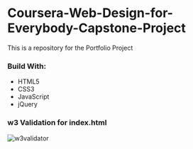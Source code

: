 # Coursera-Web-Design-for-Everybody-Capstone-Project
This is a repository for the Portfolio Project

### Build With: 
* HTML5
* CSS3
* JavaScript
* jQuery

### w3 Validation for index.html
![w3validator](https://github.com/NohaaAa/Coursera-Web-Design-for-Everybody-Capstone-Project/blob/master/Validations/w3-validator.png)
